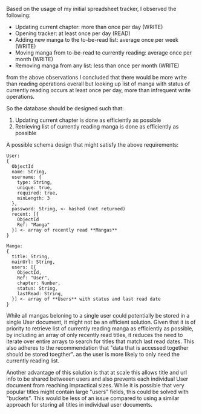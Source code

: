Based on the usage of my initial spreadsheet tracker, I observed the following:
* Updating current chapter: more than once per day (WRITE)
* Opening tracker: at least once per day (READ)
* Adding new manga to the to-be-read list: average once per week (WRITE)
* Moving manga from to-be-read to currently reading: average once per month (WRITE)
* Removing manga from any list: less than once per month (WRITE)

from the above observations I concluded that there would be more write than reading operations overall but looking up list of manga with status of currently reading occurs at least once per day, more than infrequent write operations. 

So the database should be designed such that:
1. Updating current chapter is done as efficiently as possible
2. Retrieving list of currently reading manga is done as efficiently as possible

A possible schema design that might satisfy the above requirements:

```
User: 
{
  ObjectId
  name: String,
  username: {
    type: String,
    unique: true,
    required: true,
    minLength: 3
  },
  password: String, <- hashed (not returned)
  recent: [{
    ObjectId
    Ref: "Manga"
  }] <- array of recently read **Mangas** 
}

Manga:
{
  title: String,
  mainUrl: String,
  users: [{
    ObjectId,
    Ref: "User",
    chapter: Number,
    status: String, 
    lastRead: String,
  }] <- array of **Users** with status and last read date
} 
```

While all mangas beloning to a single user could potentially be stored in a single User document, it might not be an efficient solution. Given that it is of priority to retrieve list of currently reading manga as efficiently as possible, by including an array of only recently read titles, it reduces the need to iterate over entire arrays to search for titles that match last read dates. This also adheres to the recommendation that "data that is accessed together should be stored toegther". as the user is more likely to only need the currently reading list. 

Another advantage of this solution is that at scale this allows title and url info to be shared betweeen users and also prevents each individual User document from reaching impractical sizes. While it is possible that very popular titles might contain large "users" fields, this could be solved with "buckets". This would be less of an issue compared to using a similar approach for storing all titles in individual user documents. 